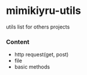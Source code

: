 # mimikiyru-utils
utils list for others projects



### Content
* http request(get, post)
* file
* basic methods